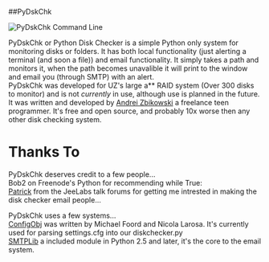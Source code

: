 ##PyDskChk

![PyDskChk Command Line](http://i.imgur.com/VNIUF.jpg)

PyDskChk or Python Disk Checker is a simple Python only system for monitoring disks or folders. It has both local functionality (just alerting a terminal (and soon a file)) and email functionality. It simply takes a path and monitors it, when the path becomes unavalible it will print to the window and email you (through SMTP) with an alert.  
PyDskChk was developed for UZ's large a** RAID system (Over 300 disks to monitor) and is not _currently_ in use, although use is planned in the future. It was written and developed by [Andrei Zbikowski](http://az.wbbmx.org/) a freelance teen programmer. It's free and open source, and probably 10x worse then any other disk checking system.   
  
Thanks To
==========
PyDskChk deserves credit to a few people...  
Bob2 on Freenode's Python for recommending while True:  
[Patrick](http://talk.jeelabs.net/topic/704) from the JeeLabs talk forums for getting me intrested in making the disk checker email people...
    
PyDskChk uses a few systems...  
[ConfigObj](http://bit.ly/eauaQx) was written by Michael Foord and Nicola Larosa. It's currently used for parsing settings.cfg into our diskchecker.py  
[SMTPLib](http://effbot.org/librarybook/smtplib.htm) a included module in Python 2.5 and later, it's the core to the email system.  
